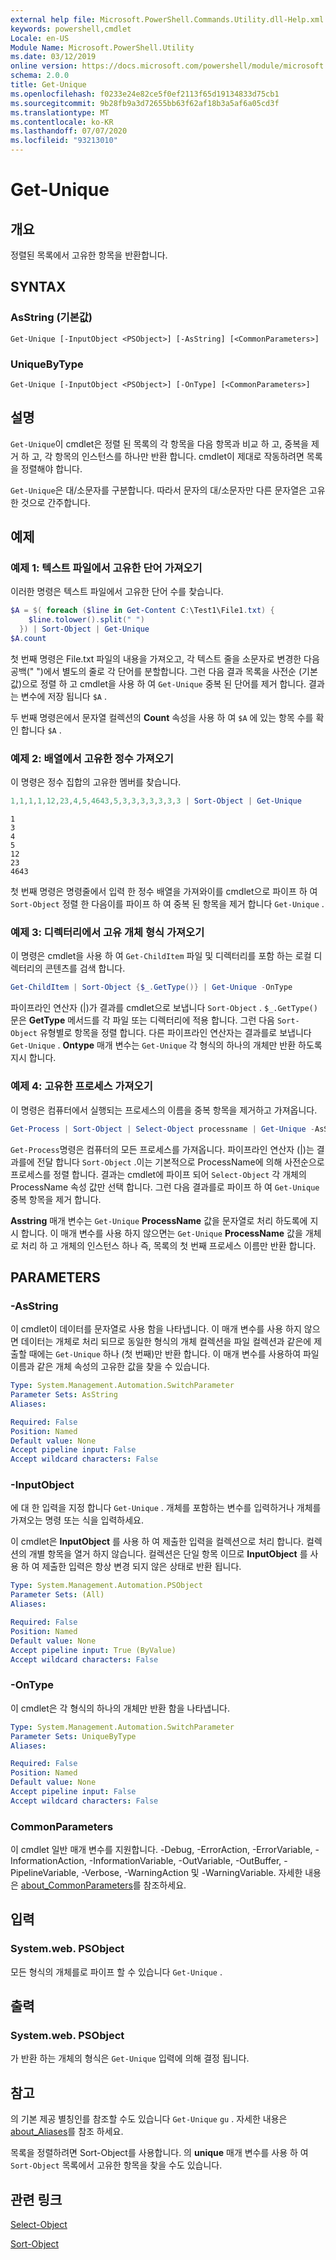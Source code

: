 ```yaml
---
external help file: Microsoft.PowerShell.Commands.Utility.dll-Help.xml
keywords: powershell,cmdlet
Locale: en-US
Module Name: Microsoft.PowerShell.Utility
ms.date: 03/12/2019
online version: https://docs.microsoft.com/powershell/module/microsoft.powershell.utility/get-unique?view=powershell-7.1&WT.mc_id=ps-gethelp
schema: 2.0.0
title: Get-Unique
ms.openlocfilehash: f0233e24e82ce5f0ef2113f65d19134833d75cb1
ms.sourcegitcommit: 9b28fb9a3d72655bb63f62af18b3a5af6a05cd3f
ms.translationtype: MT
ms.contentlocale: ko-KR
ms.lasthandoff: 07/07/2020
ms.locfileid: "93213010"
---
```

# Get-Unique

## 개요
정렬된 목록에서 고유한 항목을 반환합니다.

## SYNTAX

### AsString (기본값)

```
Get-Unique [-InputObject <PSObject>] [-AsString] [<CommonParameters>]
```

### UniqueByType

```
Get-Unique [-InputObject <PSObject>] [-OnType] [<CommonParameters>]
```

## 설명

`Get-Unique`이 cmdlet은 정렬 된 목록의 각 항목을 다음 항목과 비교 하 고, 중복을 제거 하 고, 각 항목의 인스턴스를 하나만 반환 합니다. cmdlet이 제대로 작동하려면 목록을 정렬해야 합니다.

`Get-Unique`은 대/소문자를 구분합니다. 따라서 문자의 대/소문자만 다른 문자열은 고유한 것으로 간주합니다.

## 예제

### 예제 1: 텍스트 파일에서 고유한 단어 가져오기

이러한 명령은 텍스트 파일에서 고유한 단어 수를 찾습니다.

```powershell
$A = $( foreach ($line in Get-Content C:\Test1\File1.txt) {
    $line.tolower().split(" ")
  }) | Sort-Object | Get-Unique
$A.count
```

첫 번째 명령은 File.txt 파일의 내용을 가져오고, 각 텍스트 줄을 소문자로 변경한 다음 공백(" ")에서 별도의 줄로 각 단어를 분할합니다. 그런 다음 결과 목록을 사전순 (기본값)으로 정렬 하 고 cmdlet을 사용 하 여 `Get-Unique` 중복 된 단어를 제거 합니다. 결과는 변수에 저장 됩니다 `$A` .

두 번째 명령은에서 문자열 컬렉션의 **Count** 속성을 사용 하 여 `$A` 에 있는 항목 수를 확인 합니다 `$A` .

### 예제 2: 배열에서 고유한 정수 가져오기

이 명령은 정수 집합의 고유한 멤버를 찾습니다.

```powershell
1,1,1,1,12,23,4,5,4643,5,3,3,3,3,3,3,3 | Sort-Object | Get-Unique
```

```Output
1
3
4
5
12
23
4643
```

첫 번째 명령은 명령줄에서 입력 한 정수 배열을 가져와이를 cmdlet으로 파이프 하 여 `Sort-Object` 정렬 한 다음이를 파이프 하 여 중복 된 항목을 제거 합니다 `Get-Unique` .

### 예제 3: 디렉터리에서 고유 개체 형식 가져오기

이 명령은 cmdlet을 사용 하 여 `Get-ChildItem` 파일 및 디렉터리를 포함 하는 로컬 디렉터리의 콘텐츠를 검색 합니다.

```powershell
Get-ChildItem | Sort-Object {$_.GetType()} | Get-Unique -OnType
```

파이프라인 연산자 (|)가 결과를 cmdlet으로 보냅니다 `Sort-Object` . `$_.GetType()`문은 **GetType** 메서드를 각 파일 또는 디렉터리에 적용 합니다. 그런 다음 `Sort-Object` 유형별로 항목을 정렬 합니다. 다른 파이프라인 연산자는 결과를로 보냅니다 `Get-Unique` . **Ontype** 매개 변수는 `Get-Unique` 각 형식의 하나의 개체만 반환 하도록 지시 합니다.

### 예제 4: 고유한 프로세스 가져오기

이 명령은 컴퓨터에서 실행되는 프로세스의 이름을 중복 항목을 제거하고 가져옵니다.

```powershell
Get-Process | Sort-Object | Select-Object processname | Get-Unique -AsString
```

`Get-Process`명령은 컴퓨터의 모든 프로세스를 가져옵니다. 파이프라인 연산자 (|)는 결과를에 전달 합니다 `Sort-Object` .이는 기본적으로 ProcessName에 의해 사전순으로 프로세스를 정렬 합니다. 결과는 cmdlet에 파이프 되어 `Select-Object` 각 개체의 ProcessName 속성 값만 선택 합니다. 그런 다음 결과를로 파이프 하 여 `Get-Unique` 중복 항목을 제거 합니다.

**Asstring** 매개 변수는 `Get-Unique` **ProcessName** 값을 문자열로 처리 하도록에 지시 합니다.
이 매개 변수를 사용 하지 않으면는 `Get-Unique` **ProcessName** 값을 개체로 처리 하 고 개체의 인스턴스 하나 즉, 목록의 첫 번째 프로세스 이름만 반환 합니다.

## PARAMETERS

### -AsString

이 cmdlet이 데이터를 문자열로 사용 함을 나타냅니다. 이 매개 변수를 사용 하지 않으면 데이터는 개체로 처리 되므로 동일한 형식의 개체 컬렉션을 파일 컬렉션과 같은에 제출할 때에는 `Get-Unique` 하나 (첫 번째)만 반환 합니다. 이 매개 변수를 사용하여 파일 이름과 같은 개체 속성의 고유한 값을 찾을 수 있습니다.

```yaml
Type: System.Management.Automation.SwitchParameter
Parameter Sets: AsString
Aliases:

Required: False
Position: Named
Default value: None
Accept pipeline input: False
Accept wildcard characters: False
```

### -InputObject

에 대 한 입력을 지정 합니다 `Get-Unique` . 개체를 포함하는 변수를 입력하거나 개체를 가져오는 명령 또는 식을 입력하세요.

이 cmdlet은 **InputObject** 를 사용 하 여 제출한 입력을 컬렉션으로 처리 합니다. 컬렉션의 개별 항목을 열거 하지 않습니다. 컬렉션은 단일 항목 이므로 **InputObject** 를 사용 하 여 제출한 입력은 항상 변경 되지 않은 상태로 반환 됩니다.

```yaml
Type: System.Management.Automation.PSObject
Parameter Sets: (All)
Aliases:

Required: False
Position: Named
Default value: None
Accept pipeline input: True (ByValue)
Accept wildcard characters: False
```

### -OnType

이 cmdlet은 각 형식의 하나의 개체만 반환 함을 나타냅니다.

```yaml
Type: System.Management.Automation.SwitchParameter
Parameter Sets: UniqueByType
Aliases:

Required: False
Position: Named
Default value: None
Accept pipeline input: False
Accept wildcard characters: False
```

### CommonParameters

이 cmdlet 일반 매개 변수를 지원합니다. -Debug, -ErrorAction, -ErrorVariable, -InformationAction, -InformationVariable, -OutVariable, -OutBuffer, -PipelineVariable, -Verbose, -WarningAction 및 -WarningVariable. 자세한 내용은 [about_CommonParameters](https://go.microsoft.com/fwlink/?LinkID=113216)를 참조하세요.

## 입력

### System.web. PSObject

모든 형식의 개체를로 파이프 할 수 있습니다 `Get-Unique` .

## 출력

### System.web. PSObject

가 반환 하는 개체의 형식은 `Get-Unique` 입력에 의해 결정 됩니다.

## 참고

의 기본 제공 별칭인를 참조할 수도 있습니다 `Get-Unique` `gu` . 자세한 내용은 [about_Aliases](../Microsoft.PowerShell.Core/About/about_Aliases.md)를 참조 하세요.

목록을 정렬하려면 Sort-Object를 사용합니다. 의 **unique** 매개 변수를 사용 하 여 `Sort-Object` 목록에서 고유한 항목을 찾을 수도 있습니다.

## 관련 링크

[Select-Object](Select-Object.md)

[Sort-Object](Sort-Object.md)

